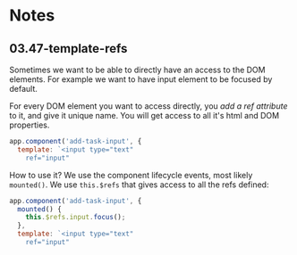 # Notes

## 03.47-template-refs

Sometimes we want to be able to directly have an access to the DOM elements. For example we want to have input element to be focused by default.

For every DOM element you want to access directly, you _add a ref attribute_ to it, and give it unique name. You will get access to all it's html and DOM properties.

```js
app.component('add-task-input', {
  template: `<input type="text"
    ref="input"
```

How to use it? We use the component lifecycle events, most likely `mounted()`. We use `this.$refs` that gives access to all the refs defined:

```js
app.component('add-task-input', {
  mounted() {
    this.$refs.input.focus();
  },
  template: `<input type="text"
    ref="input"
```
